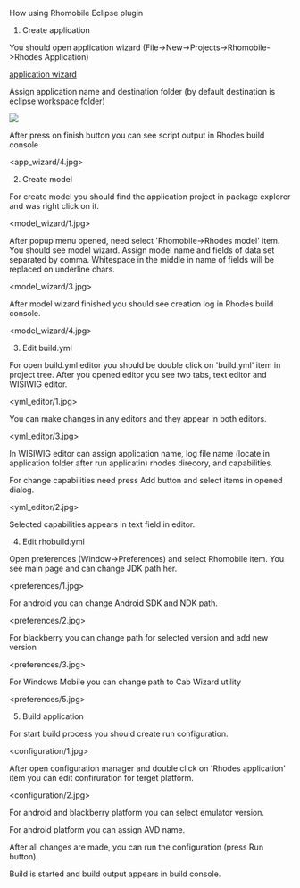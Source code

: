 How using Rhomobile Eclipse plugin

1. Create application

You should open application wizard (File->New->Projects->Rhomobile->Rhodes Application)

<a href='https://github.com/rhomobile/rhomobile-eclipse-plugin/tree/master/docs/image/app_wizard/1.jpg'>application wizard</a>

Assign application name and destination folder (by default destination is eclipse workspace folder)

<img src='https://github.com/rhomobile/rhomobile-eclipse-plugin/tree/master/docs/image/app_wizard/2.jpg'>

After press on finish button you can see script output in Rhodes build console

<app_wizard/4.jpg>

2. Create model

For create model you should find the application project in package explorer and was right click on it.

<model_wizard/1.jpg>

After popup menu opened, need select 'Rhomobile->Rhodes model' item. You should see model wizard.
Assign model name and fields of data set separated by comma. 
Whitespace in the middle in name of fields will be replaced on underline chars.

<model_wizard/3.jpg>

After model wizard finished you should see creation log in Rhodes build console.

<model_wizard/4.jpg>
                                                           
3. Edit build.yml

For open build.yml editor you should be double click on 'build.yml' item in project tree. 
After you opened editor  you see two tabs, text editor and WISIWIG editor. 

<yml_editor/1.jpg>

You can make changes in any editors and they appear in both editors.

<yml_editor/3.jpg>

In WISIWIG editor can assign application name, log file name (locate in application folder after run applicatin)
rhodes direcory, and capabilities.

For change capabilities need press Add button and select items in opened dialog. 

<yml_editor/2.jpg>

Selected capabilities appears in text field in editor. 

4. Edit rhobuild.yml

Open preferences (Window->Preferences) and select Rhomobile item.
You see main page and can change JDK path her. 

<preferences/1.jpg>

For android you can change Android SDK and NDK path.

<preferences/2.jpg>

For blackberry you can change path for selected version and add new version

<preferences/3.jpg>

For Windows Mobile you can change path to Cab Wizard utility

<preferences/5.jpg>

5. Build application

For start build process you should create run configuration. 

<configuration/1.jpg>

After open configuration manager and double click on 'Rhodes application' item you 
can edit confiruration for terget platform. 

<configuration/2.jpg>

For android and blackberry platform you can select emulator version.

For android platform you can assign AVD name. 

After all changes are made, you can run the configuration (press Run button). 

Build is started and build output appears in build console.